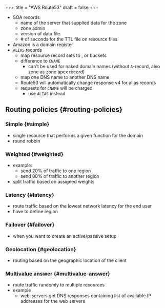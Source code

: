 +++
title = "AWS Route53"
draft = false
+++

-   SOA records
    -   name of the server that supplied data for the zone
    -   zone admin
    -   version of data file
    -   \# of seconds for the TTL file on resource files
-   Amazon is a domain register
-   `ALIAS` records
    -   map resource record sets to , or buckets
    -   difference to `CNAME`
        -   can't be used for naked domain names (without `A`-record, also zone as zone apex record)
    -   map one DNS name to another DNS name
    -   Route53 will automatically change response v4 for alias records
    -   requests for `CNAME` will be charged
        -   use `ALIAS` instead


## Routing policies {#routing-policies}


### Simple {#simple}

-   single resource that performs a given function for the domain
-   round robbin


### Weighted {#weighted}

-   example:
    -   send 20% of traffic to one region
    -   send 80% of traffic to another region
-   split traffic based on assigned weights


### Latency {#latency}

-   route traffic based on the lowest network latency for the end user
-   have to define region


### Failover {#failover}

-   when you want to create an active/passive setup


### Geolocation {#geolocation}

-   routing based on the geographic location of the client


### Multivalue answer {#multivalue-answer}

-   route traffic randomly to multiple resources
-   example
    -   web-servers get DNS responses containing list of available IP addresses for the web servers